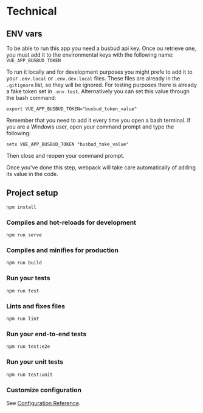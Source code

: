 # Technical

## ENV vars
To be able to run this app you need a busbud api key.
Once ou retrieve one, you must add it to the environmental keys with the following name:
`VUE_APP_BUSBUD_TOKEN`

To run it locally and for development purposes you might prefe to add it to your `.env.local` or `.env.dev.local` files.
These files are already in the `.gitignore` list, so they will be ignored.
For testing purposes there is already a fake token set in `.env.test`.
Alternatively you can set this value through the bash command:
```
export VUE_APP_BUSBUD_TOKEN="busbud_token_value"
```
Remember that you need to add it every time you open a bash terminal.
If you are a Windows user, open your command prompt and type the following:
```
setx VUE_APP_BUSBUD_TOKEN "busbud_toke_value"
```
Then close and reopen your command prompt.

Once you've done this step, webpack will take care automatically of adding its value in the code.

## Project setup
```
npm install
```

### Compiles and hot-reloads for development
```
npm run serve
```

### Compiles and minifies for production
```
npm run build
```

### Run your tests
```
npm run test
```

### Lints and fixes files
```
npm run lint
```

### Run your end-to-end tests
```
npm run test:e2e
```

### Run your unit tests
```
npm run test:unit
```

### Customize configuration
See [Configuration Reference](https://cli.vuejs.org/config/).

